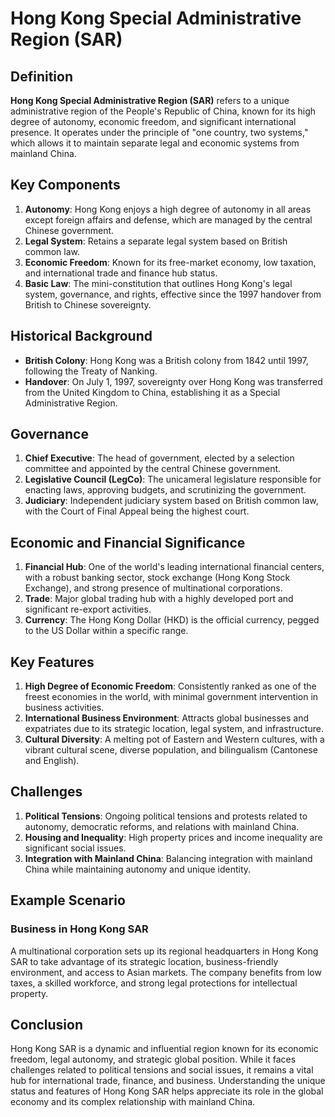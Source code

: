 # Hong Kong Special Administrative Region (SAR)

## Definition
**Hong Kong Special Administrative Region (SAR)** refers to a unique administrative region of the People's Republic of China, known for its high degree of autonomy, economic freedom, and significant international presence. It operates under the principle of "one country, two systems," which allows it to maintain separate legal and economic systems from mainland China.

## Key Components
1. **Autonomy**: Hong Kong enjoys a high degree of autonomy in all areas except foreign affairs and defense, which are managed by the central Chinese government.
2. **Legal System**: Retains a separate legal system based on British common law.
3. **Economic Freedom**: Known for its free-market economy, low taxation, and international trade and finance hub status.
4. **Basic Law**: The mini-constitution that outlines Hong Kong's legal system, governance, and rights, effective since the 1997 handover from British to Chinese sovereignty.

## Historical Background
- **British Colony**: Hong Kong was a British colony from 1842 until 1997, following the Treaty of Nanking.
- **Handover**: On July 1, 1997, sovereignty over Hong Kong was transferred from the United Kingdom to China, establishing it as a Special Administrative Region.

## Governance
1. **Chief Executive**: The head of government, elected by a selection committee and appointed by the central Chinese government.
2. **Legislative Council (LegCo)**: The unicameral legislature responsible for enacting laws, approving budgets, and scrutinizing the government.
3. **Judiciary**: Independent judiciary system based on British common law, with the Court of Final Appeal being the highest court.

## Economic and Financial Significance
1. **Financial Hub**: One of the world's leading international financial centers, with a robust banking sector, stock exchange (Hong Kong Stock Exchange), and strong presence of multinational corporations.
2. **Trade**: Major global trading hub with a highly developed port and significant re-export activities.
3. **Currency**: The Hong Kong Dollar (HKD) is the official currency, pegged to the US Dollar within a specific range.

## Key Features
1. **High Degree of Economic Freedom**: Consistently ranked as one of the freest economies in the world, with minimal government intervention in business activities.
2. **International Business Environment**: Attracts global businesses and expatriates due to its strategic location, legal system, and infrastructure.
3. **Cultural Diversity**: A melting pot of Eastern and Western cultures, with a vibrant cultural scene, diverse population, and bilingualism (Cantonese and English).

## Challenges
1. **Political Tensions**: Ongoing political tensions and protests related to autonomy, democratic reforms, and relations with mainland China.
2. **Housing and Inequality**: High property prices and income inequality are significant social issues.
3. **Integration with Mainland China**: Balancing integration with mainland China while maintaining autonomy and unique identity.

## Example Scenario
### Business in Hong Kong SAR
A multinational corporation sets up its regional headquarters in Hong Kong SAR to take advantage of its strategic location, business-friendly environment, and access to Asian markets. The company benefits from low taxes, a skilled workforce, and strong legal protections for intellectual property.

## Conclusion
Hong Kong SAR is a dynamic and influential region known for its economic freedom, legal autonomy, and strategic global position. While it faces challenges related to political tensions and social issues, it remains a vital hub for international trade, finance, and business. Understanding the unique status and features of Hong Kong SAR helps appreciate its role in the global economy and its complex relationship with mainland China.

